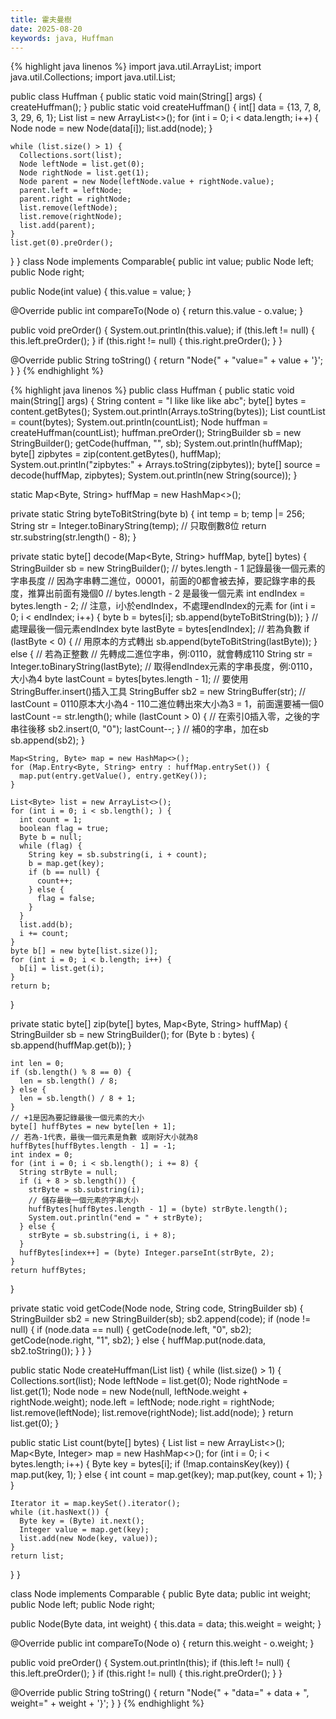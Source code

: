 ```yaml
---
title: 霍夫曼樹
date: 2025-08-20
keywords: java, Huffman
---
```

{% highlight java linenos %}
import java.util.ArrayList;
import java.util.Collections;
import java.util.List;

public class Huffman {
  public static void main(String[] args) {
    createHuffman();
  }
  public static void createHuffman() {
    int[] data = {13, 7, 8, 3, 29, 6, 1};
    List<Node> list = new ArrayList<>();
    for (int i = 0; i < data.length; i++) {
      Node node = new Node(data[i]);
      list.add(node);
    }

    while (list.size() > 1) {
      Collections.sort(list);
      Node leftNode = list.get(0);
      Node rightNode = list.get(1);
      Node parent = new Node(leftNode.value + rightNode.value);
      parent.left = leftNode;
      parent.right = rightNode;
      list.remove(leftNode);
      list.remove(rightNode);
      list.add(parent);
    }
    list.get(0).preOrder();

  }
}
class Node implements Comparable<Node>{
  public int value;
  public Node left;
  public Node right;

  public Node(int value) {
    this.value = value;
  }

  @Override
  public int compareTo(Node o) {
    return this.value - o.value;
  }

  public void preOrder() {
    System.out.println(this.value);
    if (this.left != null) {
      this.left.preOrder();
    }
    if (this.right != null) {
      this.right.preOrder();
    }
  }

  @Override
  public String toString() {
    return "Node{" +
        "value=" + value +
        '}';
  }
}
{% endhighlight %}

{% highlight java linenos %}
public class Huffman {
  public static void main(String[] args) {
    String content = "I like like like abc";
    byte[] bytes = content.getBytes();
    System.out.println(Arrays.toString(bytes));
    List<Node> countList = count(bytes);
    System.out.println(countList);
    Node huffman = createHuffman(countList);
    huffman.preOrder();
    StringBuilder sb = new StringBuilder();
    getCode(huffman, "", sb);
    System.out.println(huffMap);
    byte[] zipbytes = zip(content.getBytes(), huffMap);
    System.out.println("zipbytes:" + Arrays.toString(zipbytes));
    byte[] source = decode(huffMap, zipbytes);
    System.out.println(new String(source));
  }

  static Map<Byte, String> huffMap = new HashMap<>();

  private static String byteToBitString(byte b) {
    int temp = b;
    temp |= 256;
    String str = Integer.toBinaryString(temp);
    // 只取倒數8位
    return str.substring(str.length() - 8);
  }

  private static byte[] decode(Map<Byte, String> huffMap, byte[] bytes) {
    StringBuilder sb = new StringBuilder();
    // bytes.length - 1 記錄最後一個元素的字串長度
    // 因為字串轉二進位，00001，前面的0都會被去掉，要記錄字串的長度，推算出前面有幾個0
    // bytes.length - 2 是最後一個元素
    int endIndex = bytes.length - 2;
    // 注意，i小於endIndex，不處理endIndex的元素
    for (int i = 0; i < endIndex; i++) {
      byte b = bytes[i];
      sb.append(byteToBitString(b));
    }
    // 處理最後一個元素endIndex
    byte lastByte = bytes[endIndex];
    // 若為負數
    if (lastByte < 0) {
      // 用原本的方式轉出
      sb.append(byteToBitString(lastByte));
    } else { // 若為正整數
      // 先轉成二進位字串，例:0110，就會轉成110
      String str = Integer.toBinaryString(lastByte);
      // 取得endIndex元素的字串長度，例:0110，大小為4
      byte lastCount = bytes[bytes.length - 1];
      // 要使用StringBuffer.insert()插入工具
      StringBuffer sb2 = new StringBuffer(str);
      // lastCount = 0110原本大小為4 - 110二進位轉出來大小為3 = 1，前面還要補一個0
      lastCount -= str.length();
      while (lastCount > 0) {
        // 在索引0插入零，之後的字串往後移
        sb2.insert(0, "0");
        lastCount--;
      }
      // 補0的字串，加在sb
      sb.append(sb2);
    }

    Map<String, Byte> map = new HashMap<>();
    for (Map.Entry<Byte, String> entry : huffMap.entrySet()) {
      map.put(entry.getValue(), entry.getKey());
    }

    List<Byte> list = new ArrayList<>();
    for (int i = 0; i < sb.length(); ) {
      int count = 1;
      boolean flag = true;
      Byte b = null;
      while (flag) {
        String key = sb.substring(i, i + count);
        b = map.get(key);
        if (b == null) {
          count++;
        } else {
          flag = false;
        }
      }
      list.add(b);
      i += count;
    }
    byte b[] = new byte[list.size()];
    for (int i = 0; i < b.length; i++) {
      b[i] = list.get(i);
    }
    return b;
  }

  private static byte[] zip(byte[] bytes, Map<Byte, String> huffMap) {
    StringBuilder sb = new StringBuilder();
    for (Byte b : bytes) {
      sb.append(huffMap.get(b));
    }

    int len = 0;
    if (sb.length() % 8 == 0) {
      len = sb.length() / 8;
    } else {
      len = sb.length() / 8 + 1;
    }
    // +1是因為要記錄最後一個元素的大小
    byte[] huffBytes = new byte[len + 1];
    // 若為-1代表，最後一個元素是負數 或剛好大小就為8
    huffBytes[huffBytes.length - 1] = -1;
    int index = 0;
    for (int i = 0; i < sb.length(); i += 8) {
      String strByte = null;
      if (i + 8 > sb.length()) {
        strByte = sb.substring(i);
        // 儲存最後一個元素的字串大小
        huffBytes[huffBytes.length - 1] = (byte) strByte.length();
        System.out.println("end = " + strByte);
      } else {
        strByte = sb.substring(i, i + 8);
      }
      huffBytes[index++] = (byte) Integer.parseInt(strByte, 2);
    }
    return huffBytes;
  }

  private static void getCode(Node node, String code, StringBuilder sb) {
    StringBuilder sb2 = new StringBuilder(sb);
    sb2.append(code);
    if (node != null) {
      if (node.data == null) {
        getCode(node.left, "0", sb2);
        getCode(node.right, "1", sb2);
      } else {
        huffMap.put(node.data, sb2.toString());
      }
    }
  }

  public static Node createHuffman(List<Node> list) {
    while (list.size() > 1) {
      Collections.sort(list);
      Node leftNode = list.get(0);
      Node rightNode = list.get(1);
      Node node = new Node(null, leftNode.weight + rightNode.weight);
      node.left = leftNode;
      node.right = rightNode;
      list.remove(leftNode);
      list.remove(rightNode);
      list.add(node);
    }
    return list.get(0);
  }

  public static List<Node> count(byte[] bytes) {
    List<Node> list = new ArrayList<>();
    Map<Byte, Integer> map = new HashMap<>();
    for (int i = 0; i < bytes.length; i++) {
      Byte key = bytes[i];
      if (!map.containsKey(key)) {
        map.put(key, 1);
      } else {
        int count = map.get(key);
        map.put(key, count + 1);
      }
    }

    Iterator it = map.keySet().iterator();
    while (it.hasNext()) {
      Byte key = (Byte) it.next();
      Integer value = map.get(key);
      list.add(new Node(key, value));
    }
    return list;
  }
}

class Node implements Comparable<Node> {
  public Byte data;
  public int weight;
  public Node left;
  public Node right;

  public Node(Byte data, int weight) {
    this.data = data;
    this.weight = weight;
  }

  @Override
  public int compareTo(Node o) {
    return this.weight - o.weight;
  }

  public void preOrder() {
    System.out.println(this);
    if (this.left != null) {
      this.left.preOrder();
    }
    if (this.right != null) {
      this.right.preOrder();
    }
  }

  @Override
  public String toString() {
    return "Node{" +
        "data=" + data +
        ", weight=" + weight +
        '}';
  }
}
{% endhighlight %}